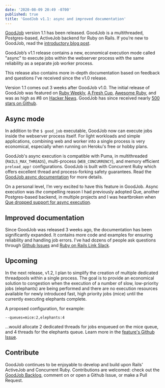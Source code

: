 ```yaml
---
date: '2020-08-09 20:49 -0700'
published: true
title: 'GoodJob v1.1: async and improved documentation'
---
```

[GoodJob](https://github.com/bensheldon/good_job) version 1.1 has been released. GoodJob is a multithreaded, Postgres-based, ActiveJob backend for Ruby on Rails. If you’re new to GoodJob, read the [introductory blog post](https://island94.org/2020/07/introducing-goodjob-1-0).

GoodJob’s v1.1 release contains a new, economical execution mode called "async" to execute jobs within the webserver process with the same reliability as a separate job worker process. 

This release also contains more in-depth documentation based on feedback and questions I've received since the v1.0 release. 

Version 1.1 comes out 3 weeks after GoodJob v1.0. The initial release of GoodJob was featured on [Ruby Weekly](https://rubyweekly.com/issues/511), [A Fresh Cup](https://afreshcup.com/home/2020/07/30/double-shot-2651), [Awesome Ruby](https://ruby.libhunt.com/newsletter/219), and was as high as #8 on [Hacker News](https://news.ycombinator.com/item?id=23928891). GoodJob has since received nearly [500 stars on Github](https://github.com/bensheldon/good_job). 

## Async mode
In addition to the `$ good_job` executable, GoodJob now can execute jobs inside the webserver process itself. For light workloads and simple applications, combining web and worker into a single process is very economical, especially when running on Heroku's free or hobby plans. 

GoodJob's async execution is compatible with Puma, in multithreaded (`RAILS_MAX_THREADS`), multi-process (`WEB_CONCURRENCY`), and memory efficient `preload_app!` configurations. GoodJob is built with Concurrent Ruby which offers excellent thread and process-forking safety guarantees. Read the [GoodJob async documentation](https://github.com/bensheldon/good_job#executing-jobs-async--in-process) for more details. 

On a personal level, I’m very excited to have this feature in GoodJob. Async execution was _the_ compelling reason I had previously adopted Que, another Postgres-based backend, in multiple projects and I was heartbroken when [Que dropped support for async execution](https://github.com/que-rb/que/issues/238#issuecomment-480648845).

## Improved documentation
Since GoodJob was released 3 weeks ago, the documentation has been significantly expanded. It contains more code and examples for ensuring reliability and handling job errors. I've had dozens of people ask questions through [Github Issues](https://github.com/bensheldon/good_job/issues) and [Ruby on Rails Link Slack](https://www.rubyonrails.link).

## Upcoming
In the next release, v1.2, I plan to simplify the creation of multiple dedicated threadpools within a single process. The goal is to provide an economical solution to congestion when the execution of a number of slow, low-priority jobs (elephants) are being performed and there are no execution resources available for newly introduced fast, high priority jobs (mice) until the currently executing elephants complete. 

A proposed configuration, for example:

`--queues=mice:2,elephants:4`

...would allocate 2 dedicated threads for jobs enqueued on the mice queue, and 4 threads for the elephants queue. Learn more in the [feature's Github Issue](https://github.com/bensheldon/good_job/issues/45).

## Contribute
GoodJob continues to be enjoyable to develop and build upon Rails' ActiveJob and Concurrent Ruby. Contributions are welcomed: check out the [GoodJob Backlog](https://github.com/bensheldon/good_job/projects/1), comment on or open a Github Issue, or make a Pull Request. 
